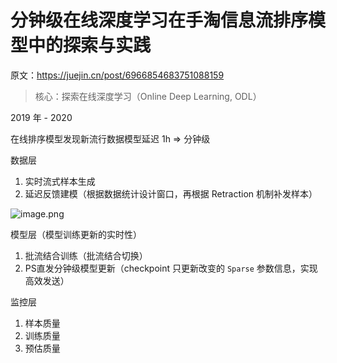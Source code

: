 # 分钟级在线深度学习在手淘信息流排序模型中的探索与实践

原文：https://juejin.cn/post/6966854683751088159

> 核心：探索在线深度学习（Online Deep Learning, ODL）

2019 年 - 2020

在线排序模型发现新流行数据模型延迟 1h => 分钟级



数据层

1. 实时流式样本生成
2. 延迟反馈建模（根据数据统计设计窗口，再根据 Retraction 机制补发样本）

![image.png](https://p3-juejin.byteimg.com/tos-cn-i-k3u1fbpfcp/5c34ac5b6fc94614987b11e2a7ba7e5d~tplv-k3u1fbpfcp-zoom-in-crop-mark:4536:0:0:0.image)



模型层（模型训练更新的实时性）

1. 批流结合训练（批流结合切换）
2. PS直发分钟级模型更新（checkpoint 只更新改变的 `Sparse` 参数信息，实现高效发送）



监控层

1. 样本质量
2. 训练质量
3. 预估质量